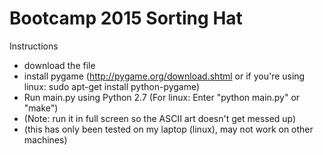 # Bootcamp 2015 Sorting Hat

Instructions
- download the file
- install pygame (http://pygame.org/download.shtml or if you're using linux: sudo apt-get install python-pygame)
- Run main.py using Python 2.7 (For linux: Enter "python main.py" or "make")
- (Note: run it in full screen so the ASCII art doesn't get messed up)
- (this has only been tested on my laptop (linux), may not work on other machines)
